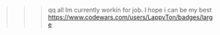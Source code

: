 >>> qq all
 Im currently workin for job. I hope i can be my best
>>> https://www.codewars.com/users/LappyTon/badges/large
